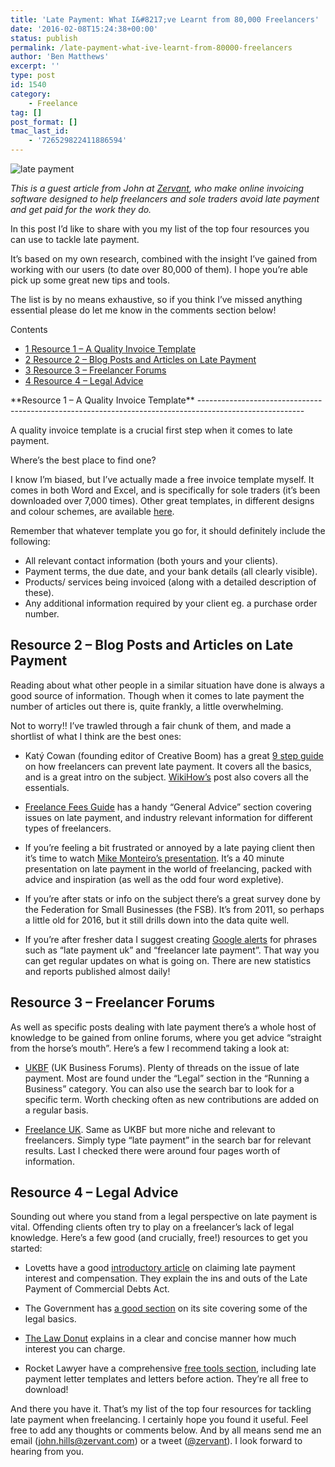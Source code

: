 ```yaml
---
title: 'Late Payment: What I&#8217;ve Learnt from 80,000 Freelancers'
date: '2016-02-08T15:24:38+00:00'
status: publish
permalink: /late-payment-what-ive-learnt-from-80000-freelancers
author: 'Ben Matthews'
excerpt: ''
type: post
id: 1540
category:
    - Freelance
tag: []
post_format: []
tmac_last_id:
    - '726529822411886594'
---
```

![late payment](http://benrmatthews.com/wp-content/uploads/2016/02/late-payment.jpg)

*<span style="font-weight: 400;">This is a guest article from John at </span><span style="font-weight: 400;">[Zervant](https://www.zervant.com/en/index.php), who</span><span style="font-weight: 400;"> make online invoicing software designed to help freelancers and sole traders avoid late payment and get paid for the work they do. </span>*

<span style="font-weight: 400;">In this post I’d like to share with you my list of the top four resources you can use to tackle late payment. </span>

<span style="font-weight: 400;">It’s based on my own research, combined with the insight I’ve gained from working with our users (to date over 80,000 of them). I hope you’re able pick up some great new tips and tools. </span>

<span style="font-weight: 400;">The list is by no means exhaustive, so if you think I’ve missed anything essential please do let me know in the comments section below! </span>

<div class="no_bullets" id="toc_container">Contents

- [<span class="toc_number toc_depth_1">1</span> Resource 1 – A Quality Invoice Template](#Resource_1_8211_A_Quality_Invoice_Template)
- [<span class="toc_number toc_depth_1">2</span> Resource 2 – Blog Posts and Articles on Late Payment](#Resource_2_8211_Blog_Posts_and_Articles_on_Late_Payment)
- [<span class="toc_number toc_depth_1">3</span> Resource 3 – Freelancer Forums](#Resource_3_8211_Freelancer_Forums)
- [<span class="toc_number toc_depth_1">4</span> Resource 4 – Legal Advice](#Resource_4_8211_Legal_Advice)

</div><span id="Resource_1_8211_A_Quality_Invoice_Template">**Resource 1 – A Quality Invoice Template**</span>
--------------------------------------------------------------------------------------------------------

<span style="font-weight: 400;">A quality invoice template is a crucial first step when it comes to late payment. </span>

<span style="font-weight: 400;">Where’s the best place to find one?</span>

<span style="font-weight: 400;">I know I’m biased, but I’ve actually made a </span><span style="font-weight: 400;">free invoice template</span><span style="font-weight: 400;"> myself. It comes in both Word and Excel, and is specifically for sole traders (it’s been downloaded over 7,000 times). Other great templates, in different designs and colour schemes, are available [here](http://benrmatthews.com/free-freelance-invoice-templates-generators/)</span><span style="font-weight: 400;">.</span>

<span style="font-weight: 400;">Remember that whatever template you go for, it should definitely include the following:</span>

- <span style="font-weight: 400;">All relevant contact information (both yours and your clients).</span>
- <span style="font-weight: 400;">Payment terms, the due date, and your bank details (all clearly visible).</span>
- <span style="font-weight: 400;">Products/ services being invoiced (along with a detailed description of these).</span>
- <span style="font-weight: 400;">Any additional information required by your client eg. a purchase order number.</span>

<span id="Resource_2_8211_Blog_Posts_and_Articles_on_Late_Payment">**Resource 2 – Blog Posts and Articles on Late Payment**</span>
----------------------------------------------------------------------------------------------------------------------------------

<span style="font-weight: 400;">Reading about what other people in a similar situation have done is always a good source of information. Though when it comes to late payment the number of articles out there is, quite frankly, a little overwhelming.</span>

<span style="font-weight: 400;">Not to worry!! I’ve trawled through a fair chunk of them, and made a shortlist of what I think are the best ones:</span>

- <span style="font-weight: 400;">Katý Cowan (founding editor of Creative Boom) has a great </span>[<span style="font-weight: 400;">9 step guide</span>](http://www.creativeboom.com/tips/how-to-prevent-late-payment-from-clients/)<span style="font-weight: 400;"> on how freelancers can prevent late payment. It covers all the basics, and is a great intro on the subject. </span>[<span style="font-weight: 400;">WikiHow’s</span>](http://www.wikihow.com/Prevent-Late-Payments-from-Customers)<span style="font-weight: 400;"> post also covers all the essentials.</span>

- [<span style="font-weight: 400;">Freelance Fees Guide</span>](http://www.londonfreelance.org/feesguide/index.php?&section=Welcome&subsect=All&subsubs=All)<span style="font-weight: 400;"> has a handy “General Advice” section covering issues on late payment, and industry relevant information for different types of freelancers.</span>

- <span style="font-weight: 400;">If you’re feeling a bit frustrated or annoyed by a late paying client then it’s time to watch </span>[<span style="font-weight: 400;">Mike Monteiro’s presentation</span>](https://vimeo.com/22053820)<span style="font-weight: 400;">. It’s a 40 minute presentation on late payment in the world of freelancing, packed with advice and inspiration (as well as the odd four word expletive).</span>

- <span style="font-weight: 400;">If you’re after stats or info on the subject there’s </span><span style="font-weight: 400;">a great survey done by the Federation for Small Businesses</span><span style="font-weight: 400;"> (the FSB). It’s from 2011, so perhaps a little old for 2016, but it still drills down into the data quite well.</span>

- <span style="font-weight: 400;">If you’re after fresher data I suggest creating </span>[<span style="font-weight: 400;">Google alerts</span>](https://www.google.com/alerts)<span style="font-weight: 400;"> for phrases such as “late payment uk” and “freelancer late payment”. That way you can get regular updates on what is going on. There are new statistics and reports published almost daily!</span>

<span id="Resource_3_8211_Freelancer_Forums">**Resource 3 – Freelancer Forums**</span>
--------------------------------------------------------------------------------------

<span style="font-weight: 400;">As well as specific posts dealing with late payment there’s a whole host of knowledge to be gained from online forums, where you get advice “straight from the horse’s mouth”. Here’s a few I recommend taking a look at:</span>

- [<span style="font-weight: 400;">UKBF</span>](http://www.ukbusinessforums.co.uk/)<span style="font-weight: 400;"> (UK Business Forums). Plenty of threads on the issue of late payment. Most are found under the “Legal” section in the “Running a Business” category. You can also use the search bar to look for a specific term. Worth checking often as new contributions are added on a regular basis.</span>

- [<span style="font-weight: 400;">Freelance UK</span>](http://www.freelanceuk.com/)<span style="font-weight: 400;">. Same as UKBF but more niche and relevant to freelancers. Simply type “late payment” in the search bar for relevant results. Last I checked there were around four pages worth of information.</span>

<span id="Resource_4_8211_Legal_Advice">**Resource 4 – Legal Advice**</span>
----------------------------------------------------------------------------

<span style="font-weight: 400;">Sounding out where you stand from a legal perspective on late payment is vital. Offending clients often try to play on a freelancer’s lack of legal knowledge. Here’s a few good (and crucially, free!) resources to get you started:</span>

- <span style="font-weight: 400;">Lovetts have a good </span>[<span style="font-weight: 400;">introductory article</span>](https://www.lovetts.co.uk/blogs/Claiming-Late-Payment-Interest-and-Compensation.aspx)<span style="font-weight: 400;"> on claiming late payment interest and compensation. They explain the ins and outs of the Late Payment of Commercial Debts Act.</span>

- <span style="font-weight: 400;">The Government has </span>[<span style="font-weight: 400;">a good section</span>](https://www.gov.uk/late-commercial-payments-interest-debt-recovery/when-a-payment-becomes-late)<span style="font-weight: 400;"> on its site covering some of the legal basics.</span>

- [<span style="font-weight: 400;">The Law Donut</span>](http://www.lawdonut.co.uk/law/contracts-disputes/debt-recovery/interest-on-late-payments)<span style="font-weight: 400;"> explains in a clear and concise manner how much interest you can charge.</span>

- <span style="font-weight: 400;">Rocket Lawyer have a comprehensive </span>[<span style="font-weight: 400;">free tools section</span>](https://www.rocketlawyer.co.uk/legal-centres/debt-recovery.rl)<span style="font-weight: 400;">, including late payment letter templates and letters before action. They’re all free to download!</span>

<span style="font-weight: 400;">And there you have it. That’s my list of the top four resources for tackling late payment when freelancing. I certainly hope you found it useful. Feel free to add any thoughts or comments below. And by all means send me an email (</span>[<span style="font-weight: 400;">john.hills@zervant.com</span>](mailto:john.hills@zervant.com)<span style="font-weight: 400;">) or a tweet ([@zervant](http://twitter.com/zervant)). I look forward to hearing from you.</span>